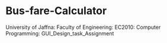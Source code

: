 # Bus-fare-Calculator
University of Jaffna: Faculty of Engineering: EC2010: Computer Programming: GUI_Design_task_Assignment
